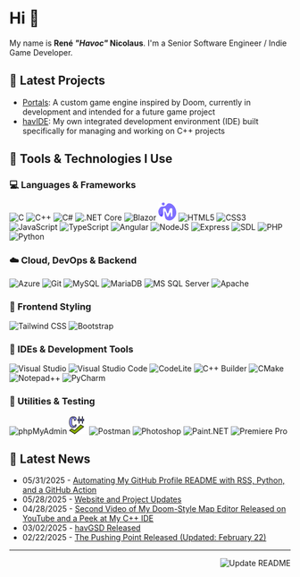 # Hi 🤘

My name is **René _"Havoc"_ Nicolaus**. I'm a Senior Software Engineer / Indie Game Developer.

## 📂 Latest Projects
- [Portals](https://havocspage.net/projects.html#portals): A custom game engine inspired by Doom, currently in development and intended for a future game project
- [havIDE](https://havocspage.net/projects.html#havIDE): My own integrated development environment (IDE) built specifically for managing and working on C++ projects

## 🧰 Tools & Technologies I Use

### 💻 Languages & Frameworks
<p>
    <img src="https://cdn.jsdelivr.net/gh/devicons/devicon/icons/c/c-original.svg" width="32" height="32" alt="C" title="C" aria-label="C">
    <img src="https://cdn.jsdelivr.net/gh/devicons/devicon/icons/cplusplus/cplusplus-original.svg" width="32" height="32" alt="C++" title="C++" aria-label="C++">
    <img src="https://cdn.jsdelivr.net/gh/devicons/devicon/icons/csharp/csharp-original.svg" width="32" height="32" alt="C#" title="C#" aria-label="C#">
    <img src="https://cdn.jsdelivr.net/gh/devicons/devicon/icons/dotnetcore/dotnetcore-original.svg" width="32" height="32" alt=".NET Core" title=".NET Core" aria-label=".NET Core">
    <img src="https://cdn.jsdelivr.net/gh/devicons/devicon/icons/blazor/blazor-original.svg" width="32" height="32" alt="Blazor" title="Blazor" aria-label="Blazor">
    <img src="https://raw.githubusercontent.com/MudBlazor/MudBlazor/5509f5175c9df0f97069b6014b9dd41276ded219/content/MudBlazor.svg" width="32" height="32" alt="MudBlazor" title="MudBlazor" aria-label="MudBlazor">
    <img src="https://cdn.jsdelivr.net/gh/devicons/devicon/icons/html5/html5-original.svg" width="32" height="32" alt="HTML5" title="HTML5" aria-label="HTML5">
    <img src="https://cdn.jsdelivr.net/gh/devicons/devicon/icons/css3/css3-original.svg" width="32" height="32" alt="CSS3" title="CSS3" aria-label="CSS3">
    <img src="https://cdn.jsdelivr.net/gh/devicons/devicon/icons/javascript/javascript-original.svg" width="32" height="32" alt="JavaScript" title="JavaScript" aria-label="JavaScript">
    <img src="https://cdn.jsdelivr.net/gh/devicons/devicon/icons/typescript/typescript-original.svg" width="32" height="32" alt="TypeScript" title="TypeScript" aria-label="TypeScript">
    <img src="https://cdn.jsdelivr.net/gh/devicons/devicon/icons/angular/angular-original.svg" width="32" height="32" alt="Angular" title="Angular" aria-label="Angular">
    <img src="https://cdn.jsdelivr.net/gh/devicons/devicon/icons/nodejs/nodejs-original.svg" width="32" height="32" alt="NodeJS" title="NodeJS" aria-label="NodeJS">
    <img src="https://cdn.jsdelivr.net/gh/devicons/devicon/icons/express/express-original.svg" width="32" height="32" alt="Express" title="Express" aria-label="Express">
    <img src="https://cdn.jsdelivr.net/gh/devicons/devicon/icons/sdl/sdl-original.svg" width="32" height="32" alt="SDL" title="SDL" aria-label="SDL">
    <img src="https://cdn.jsdelivr.net/gh/devicons/devicon/icons/php/php-original.svg" width="32" height="32" alt="PHP" title="PHP" aria-label="PHP">
    <img src="https://cdn.jsdelivr.net/gh/devicons/devicon/icons/python/python-original.svg" width="32" height="32" alt="Python" title="Python" aria-label="Python">
</p>

### ☁️ Cloud, DevOps & Backend
<p>
    <img src="https://cdn.jsdelivr.net/gh/devicons/devicon/icons/azure/azure-original.svg" width="32" height="32" alt="Azure" title="Azure" aria-label="Azure">
    <img src="https://cdn.jsdelivr.net/gh/devicons/devicon/icons/git/git-original.svg" width="32" height="32" alt="Git" title="Git" aria-label="Git">
    <img src="https://cdn.jsdelivr.net/gh/devicons/devicon/icons/mysql/mysql-original.svg" width="32" height="32" alt="MySQL" title="MySQL" aria-label="MySQL">
    <img src="https://cdn.jsdelivr.net/gh/devicons/devicon/icons/mariadb/mariadb-original.svg" width="32" height="32" alt="MariaDB" title="MariaDB" aria-label="MariaDB">
    <img src="https://cdn.jsdelivr.net/gh/devicons/devicon/icons/microsoftsqlserver/microsoftsqlserver-original.svg" width="32" height="32" alt="MS SQL Server" title="MS SQL Server" aria-label="MS SQL Server">
    <img src="https://cdn.jsdelivr.net/gh/devicons/devicon/icons/apache/apache-original.svg" width="32" height="32" alt="Apache" title="Apache" aria-label="Apache">

</p>

### 🎨 Frontend Styling
<p>
    <img src="https://cdn.jsdelivr.net/gh/devicons/devicon/icons/tailwindcss/tailwindcss-original.svg" width="32" height="32" alt="Tailwind CSS" title="Tailwind CSS" aria-label="Tailwind CSS">
    <img src="https://cdn.jsdelivr.net/gh/devicons/devicon/icons/bootstrap/bootstrap-original.svg" width="32" height="32" alt="Bootstrap" title="Bootstrap" aria-label="Bootstrap">
</p>

### 🧰 IDEs & Development Tools
<p>
    <img src="https://cdn.jsdelivr.net/gh/devicons/devicon/icons/visualstudio/visualstudio-original.svg" width="32" height="32" alt="Visual Studio" title="Visual Studio" aria-label="Visual Studio">
    <img src="https://cdn.jsdelivr.net/gh/devicons/devicon/icons/vscode/vscode-original.svg" width="32" height="32" alt="Visual Studio Code" title="Visual Studio Code" aria-label="Visual Studio Code">
    <img src="https://raw.githubusercontent.com/eranif/codelite/bac35a37c42ff75f7ebfc9c9b9889ca9e5723eed/svgs/dark-theme/codelite-logo.svg" width="32" height="32" alt="CodeLite" title="CodeLite" aria-label="CodeLite">
    <img src="https://cdn.simpleicons.org/cplusplusbuilder/e62431" width="32" height="32" alt="C++ Builder" title="C++ Builder" aria-label="C++ Builder">
    <img src="https://cdn.jsdelivr.net/gh/devicons/devicon/icons/cmake/cmake-original.svg" width="32" height="32" alt="CMake" title="CMake" aria-label="CMake">
    <img src="https://cdn.simpleicons.org/notepadplusplus/90e59a" width="32" height="32" alt="Notepad++" title="Notepad++" aria-label="Notepad++">
    <img src="https://cdn.jsdelivr.net/gh/devicons/devicon/icons/pycharm/pycharm-original.svg" width="32" height="32" alt="PyCharm" title="PyCharm" aria-label="PyCharm">
</p>

### 🔧 Utilities & Testing
<p>
    <img src="https://cdn.simpleicons.org/phpmyadmin/6c78af" width="32" height="32" alt="phpMyAdmin" title="phpMyAdmin" aria-label="phpMyAdmin">
    <img src="https://raw.githubusercontent.com/danmar/cppcheck/f28aeaee431f4d1ebb5cc75abd80e3c943fe486f/gui/cppcheck-gui.svg" width="32" height="32" alt="Cppcheck" title="Cppcheck" aria-label="Cppcheck">
    <img src="https://cdn.jsdelivr.net/gh/devicons/devicon/icons/postman/postman-original.svg" width="32" height="32" alt="Postman" title="Postman" aria-label="Postman">
    <img src="https://cdn.jsdelivr.net/gh/devicons/devicon/icons/photoshop/photoshop-original.svg" width="32" height="32" alt="Photoshop" title="Photoshop" aria-label="Photoshop">
    <img src="https://avatars.githubusercontent.com/u/11067286?s=200&v=4" width="32" height="32" alt="Paint.NET" title="Paint.NET" aria-label="Paint.NET">
    <img src="https://cdn.jsdelivr.net/gh/devicons/devicon/icons/premierepro/premierepro-original.svg" width="32" height="32" alt="Premiere Pro" title="Premiere Pro" aria-label="Premiere Pro">
</p>


## 📰 Latest News

<!-- Latest News - Start -->
- 05/31/2025 - [Automating My GitHub Profile README with RSS, Python, and a GitHub Action](https://www.havocspage.net/articles/2025-05-31.html)
- 05/28/2025 - [Website and Project Updates](https://www.havocspage.net/articles/2025-05-28.html)
- 04/28/2025 - [Second Video of My Doom-Style Map Editor Released on YouTube and a Peek at My C++ IDE](https://www.havocspage.net/articles/2025-04-28.html)
- 03/02/2025 - [havGSD Released](https://www.havocspage.net/articles/2025-03-02.html)
- 02/22/2025 - [The Pushing Point Released (Updated: February 22)](https://www.havocspage.net/articles/2025-02-20.html)
<!-- Latest News - End -->

---

<a href="https://github.com/Havoc7891/Havoc7891/actions"><img src="https://github.com/Havoc7891/Havoc7891/workflows/Update%20README/badge.svg" alt="Update README" title="Update README" aria-label="Update README" align="right"></a>
